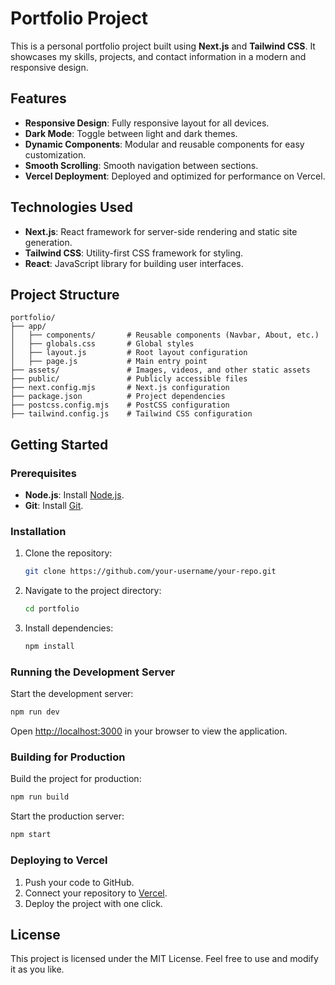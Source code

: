 # Portfolio Project

This is a personal portfolio project built using **Next.js** and **Tailwind CSS**. It showcases my skills, projects, and contact information in a modern and responsive design.

## Features

- **Responsive Design**: Fully responsive layout for all devices.
- **Dark Mode**: Toggle between light and dark themes.
- **Dynamic Components**: Modular and reusable components for easy customization.
- **Smooth Scrolling**: Smooth navigation between sections.
- **Vercel Deployment**: Deployed and optimized for performance on Vercel.

## Technologies Used

- **Next.js**: React framework for server-side rendering and static site generation.
- **Tailwind CSS**: Utility-first CSS framework for styling.
- **React**: JavaScript library for building user interfaces.

## Project Structure

```
portfolio/
├── app/
│   ├── components/       # Reusable components (Navbar, About, etc.)
│   ├── globals.css       # Global styles
│   ├── layout.js         # Root layout configuration
│   ├── page.js           # Main entry point
├── assets/               # Images, videos, and other static assets
├── public/               # Publicly accessible files
├── next.config.mjs       # Next.js configuration
├── package.json          # Project dependencies
├── postcss.config.mjs    # PostCSS configuration
├── tailwind.config.js    # Tailwind CSS configuration
```

## Getting Started

### Prerequisites

- **Node.js**: Install [Node.js](https://nodejs.org/).
- **Git**: Install [Git](https://git-scm.com/).

### Installation

1. Clone the repository:
   ```bash
   git clone https://github.com/your-username/your-repo.git
   ```
2. Navigate to the project directory:
   ```bash
   cd portfolio
   ```
3. Install dependencies:
   ```bash
   npm install
   ```

### Running the Development Server

Start the development server:
```bash
npm run dev
```

Open [http://localhost:3000](http://localhost:3000) in your browser to view the application.

### Building for Production

Build the project for production:
```bash
npm run build
```

Start the production server:
```bash
npm start
```

### Deploying to Vercel

1. Push your code to GitHub.
2. Connect your repository to [Vercel](https://vercel.com/).
3. Deploy the project with one click.

## License

This project is licensed under the MIT License. Feel free to use and modify it as you like.
